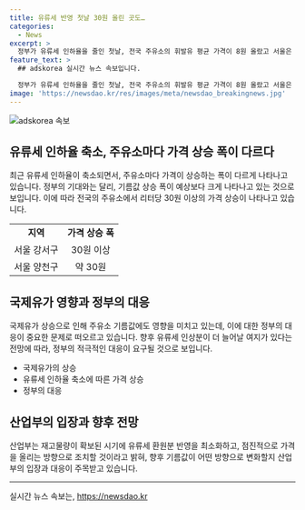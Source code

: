 ```yaml
---
title: 유류세 반영 첫날 30원 올린 곳도…
categories:
  - News
excerpt: >
  정부가 유류세 인하율을 줄인 첫날, 전국 주유소의 휘발유 평균 가격이 8원 올랐고 서울은 12원 이상 올랐다. 주유소마다 기름값 상승 폭의 차이가 컸으며, 이는 국제유가 영향과 유류세 인하율 축소가 반영되지 않았기 때문이라는 주장도 나왔다. 산업부는 유류세 환원분을 초과하는 기름값 인상을 모니터링하고, 점진적으로 올려야 한다고 주문했다. 기름값 상승이 불가피한 상황으로 보인다.
feature_text: >
  ## adskorea 실시간 뉴스 속보입니다.

  정부가 유류세 인하율을 줄인 첫날, 전국 주유소의 휘발유 평균 가격이 8원 올랐고 서울은 12원 이상 올랐다. 주유소마다 기름값 상승 폭의 차이가 컸으며, 이는 국제유가 영향과 유류세 인하율 축소가 반영되지 않았기 때문이라는 주장도 나왔다. 산업부는 유류세 환원분을 초과하는 기름값 인상을 모니터링하고, 점진적으로 올려야 한다고 주문했다. 기름값 상승이 불가피한 상황으로 보인다.
image: 'https://newsdao.kr/res/images/meta/newsdao_breakingnews.jpg'
---
```


<p><img src="https://newsdao.kr/res/images/meta/newsdao_breakingnews.jpg" alt="adskorea 속보" /></p>

<h2 data-ke-size="size26">유류세 인하율 축소, 주유소마다 가격 상승 폭이 다르다</h2>

<p data-ke-size="size16">최근 유류세 인하율이 축소되면서, 주유소마다 가격이 상승하는 폭이 다르게 나타나고 있습니다. 정부의 기대와는 달리, 기름값 상승 폭이 예상보다 크게 나타나고 있는 것으로 보입니다. 이에 따라 전국의 주유소에서 리터당 30원 이상의 가격 상승이 나타나고 있습니다.</p>

<table>
  <tr>
    <td style="text-align: center; height: 17px;"><b>지역</b></td>
    <td style="text-align: center; height: 17px;"><b>가격 상승 폭</b></td>
  </tr>
  <tr>
    <td style="text-align: center; height: 17px;">서울 강서구</td>
    <td style="text-align: center; height: 17px;">30원 이상</td>
  </tr>
  <tr>
    <td style="text-align: center; height: 17px;">서울 양천구</td>
    <td style="text-align: center; height: 17px;">약 30원</td>
  </tr>
</table>

<h2 data-ke-size="size26">국제유가 영향과 정부의 대응</h2>

<p data-ke-size="size16">국제유가 상승으로 인해 주유소 기름값에도 영향을 미치고 있는데, 이에 대한 정부의 대응이 중요한 문제로 떠오르고 있습니다. 향후 유류세 인상분이 더 늘어날 여지가 있다는 전망에 따라, 정부의 적극적인 대응이 요구될 것으로 보입니다.</p>

<ul>
  <li>국제유가의 상승</li>
  <li>유류세 인하율 축소에 따른 가격 상승</li>
  <li>정부의 대응</li>
</ul>

<h2 data-ke-size="size26">산업부의 입장과 향후 전망</h2>

<p data-ke-size="size16">산업부는 재고물량이 확보된 시기에 유류세 환원분 반영을 최소화하고, 점진적으로 가격을 올리는 방향으로 조치할 것이라고 밝혀, 향후 기름값이 어떤 방향으로 변화할지 산업부의 입장과 대응이 주목받고 있습니다.</p>

<hr>
실시간 뉴스 속보는, <a href="https://newsdao.kr" rel="dofollow">https://newsdao.kr</a>


